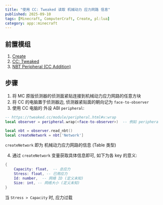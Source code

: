 ```yaml
---
title: "使用 CC: Tweaked 读取 机械动力 应力网路 信息"
published: 2025-09-10
tags: [Minecraft, ComputerCraft, Create, pl:lua]
category: app::minecraft
---
```


## 前置模组
1. [Create](https://modrinth.com/mod/create)
2. [CC: Tweaked](https://modrinth.com/mod/cc-tweaked)
3. [NBT Peripheral (CC Addition)](https://www.curseforge.com/minecraft/mc-mods/nbt-peripheral)

## 步骤
1. 将 MC 原版侦测器的侦测面紧贴连接到机械动力应力网路的任意方块
2. 将 CC 的电脑置于侦测器边, 侦测器紧贴面的朝向记为 `face-to-observer`
3. 使用 CC 电脑的 外设 ABI `peripheral`:
```lua
-- https://tweaked.cc/module/peripheral.html#v:wrap
local observer = peripheral.wrap(<face-to-observer>)  -- 例如 peripheral.wrap("back")

local nbt = observer.read_nbt()
local createNetwork = nbt['Network']
```
`createNetwork` 即为 机械动力应力网路的信息 (Table 类型)

4. 通过 `createNetwork` 变量获取具体信息即可, 如下为各 key 的意义:
```lua
{
    Capacity: float,  -- 总应力
    Stress: float, -- 已用应力
    Id: number,  -- 网络 ID (定义未知)
    Size: int, -- 网络大小 (定义未知)
}
```

当 `Stress > Capacity` 时, 应力过载

